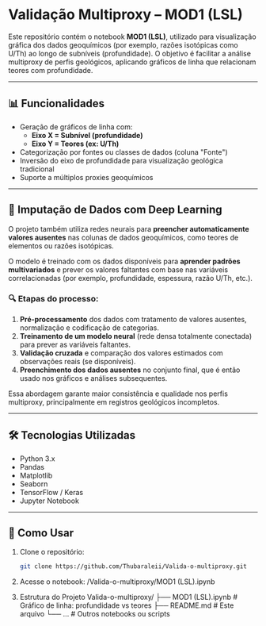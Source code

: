 # Validação Multiproxy – MOD1 (LSL)

Este repositório contém o notebook **MOD1 (LSL)**, utilizado para visualização gráfica dos dados geoquímicos (por exemplo, razões isotópicas como U/Th) ao longo de subníveis (profundidade). O objetivo é facilitar a análise multiproxy de perfis geológicos, aplicando gráficos de linha que relacionam teores com profundidade.

---

## 📊 Funcionalidades

- Geração de gráficos de linha com:
  - **Eixo X = Subnível (profundidade)**
  - **Eixo Y = Teores (ex: U/Th)**
- Categorização por fontes ou classes de dados (coluna "Fonte")
- Inversão do eixo de profundidade para visualização geológica tradicional
- Suporte a múltiplos proxies geoquímicos

---

## 🧠 Imputação de Dados com Deep Learning

O projeto também utiliza redes neurais para **preencher automaticamente valores ausentes** nas colunas de dados geoquímicos, como teores de elementos ou razões isotópicas.

O modelo é treinado com os dados disponíveis para **aprender padrões multivariados** e prever os valores faltantes com base nas variáveis correlacionadas (por exemplo, profundidade, espessura, razão U/Th, etc.).

### 🔍 Etapas do processo:
1. **Pré-processamento** dos dados com tratamento de valores ausentes, normalização e codificação de categorias.
2. **Treinamento de um modelo neural** (rede densa totalmente conectada) para prever as variáveis faltantes.
3. **Validação cruzada** e comparação dos valores estimados com observações reais (se disponíveis).
4. **Preenchimento dos dados ausentes** no conjunto final, que é então usado nos gráficos e análises subsequentes.

Essa abordagem garante maior consistência e qualidade nos perfis multiproxy, principalmente em registros geológicos incompletos.

---

## 🛠️ Tecnologias Utilizadas

- Python 3.x
- Pandas
- Matplotlib
- Seaborn
- TensorFlow / Keras
- Jupyter Notebook

---

## 🚀 Como Usar

1. Clone o repositório:

   ```bash
   git clone https://github.com/Thubaraleii/Valida-o-multiproxy.git

2. Acesse o notebook:
   /Valida-o-multiproxy/MOD1 (LSL).ipynb
   
4. Estrutura do Projeto
Valida-o-multiproxy/
├── MOD1 (LSL).ipynb       # Gráfico de linha: profundidade vs teores
├── README.md              # Este arquivo
└── ...                    # Outros notebooks ou scripts
